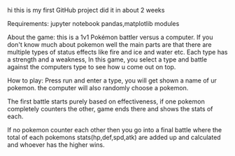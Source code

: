 hi this is my first GitHub project
did it in about 2 weeks

Requirements:
jupyter notebook
pandas,matplotlib modules

About the game:
this is a 1v1 Pokémon battler versus a computer. If you don't know much about pokemon well the main parts are that there are multiple types of status effects like fire and ice and water etc. Each type has a strength and a weakness, In this game, you select a type and battle against the computers type to see how u come out on top.

How to play:
Press run and enter a type, you will get shown a name of ur pokemon.
the computer will also randomly choose a pokemon.

The first battle starts purely based on effectiveness, if one pokemon completely counters the other, game ends there and shows the stats of each.

If no pokemon counter each other then you go into a final battle where the total of each pokemons stats(hp,def,spd,atk) are added up and calculated and whoever has the higher wins.
